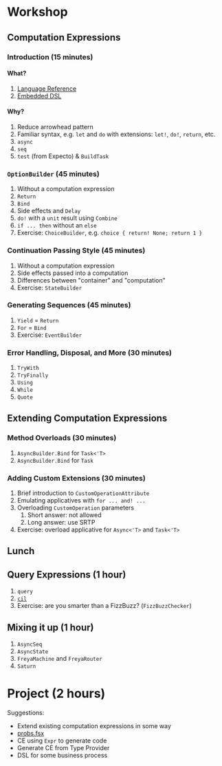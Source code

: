 # Workshop

## Computation Expressions

### Introduction (15 minutes)

#### What?

1. [Language Reference](https://docs.microsoft.com/en-us/dotnet/fsharp/language-reference/computation-expressions)
2. [Embedded DSL](http://www.readcopyupdate.com/blog/2014/10/10/edsls-using-custom-operations.html)

#### Why?

1. Reduce arrowhead pattern
2. Familiar syntax, e.g. `let` and `do` with extensions: `let!`, `do!`, `return`, etc.
3. `async`
4. `seq`
5. `test` (from Expecto) & `BuildTask`

### `OptionBuilder` (45 minutes)

1. Without a computation expression
2. `Return`
3. `Bind`
4. Side effects and `Delay`
5. `do!` with a `unit` result using `Combine`
6. `if ... then` without an `else`
7. Exercise: `ChoiceBuilder`, e.g. `choice { return! None; return 1 }`

### Continuation Passing Style (45 minutes)

1. Without a computation expression
2. Side effects passed into a computation
3. Differences between "container" and "computation"
4. Exercise: `StateBuilder`

### Generating Sequences (45 minutes)

1. `Yield` = `Return`
2. `For` = `Bind`
3. Exercise: `EventBuilder`

### Error Handling, Disposal, and More (30 minutes)

1. `TryWith`
2. `TryFinally`
3. `Using`
4. `While`
5. `Quote`

## Extending Computation Expressions

### Method Overloads (30 minutes)

1. `AsyncBuilder.Bind` for `Task<'T>`
2. `AsyncBuilder.Bind` for `Task`

### Adding Custom Extensions (30 minutes)

1. Brief introduction to `CustomOperationAttribute`
2. Emulating applicatives with `for ... and! ...`
3. Overloading `CustomOperation` parameters
    1. Short answer: not allowed
    2. Long answer: use SRTP
4. Exercise: overload applicative for `Async<'T>` and `Task<'T>`

## Lunch

## Query Expressions (1 hour)

1. `query`
2. [`cil`](https://github.com/rspeele/LicenseToCIL)
3. Exercise: are you smarter than a FizzBuzz? (`FizzBuzzChecker`)

## Mixing it up (1 hour)

1. `AsyncSeq`
2. `AsyncState`
3. `FreyaMachine` and `FreyaRouter`
4. `Saturn`

# Project (2 hours)

Suggestions:
* Extend existing computation expressions in some way
* [probs.fsx](https://gist.github.com/mavnn/8ef06cb12ebc9a1807799bc01667e32a)
* CE using `Expr` to generate code
* Generate CE from Type Provider
* DSL for some business process
